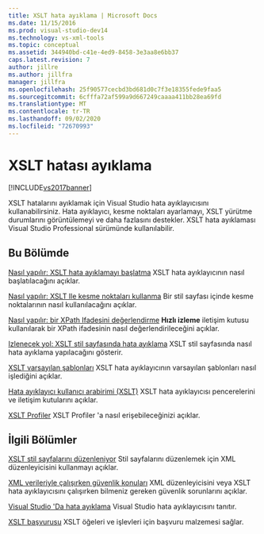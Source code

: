 ```yaml
---
title: XSLT hata ayıklama | Microsoft Docs
ms.date: 11/15/2016
ms.prod: visual-studio-dev14
ms.technology: vs-xml-tools
ms.topic: conceptual
ms.assetid: 344940bd-c41e-4ed9-8458-3e3aa8e6bb37
caps.latest.revision: 7
author: jillre
ms.author: jillfra
manager: jillfra
ms.openlocfilehash: 25f90577cecbd3bd681d0c7f3e18355fede9faa5
ms.sourcegitcommit: 6cfffa72af599a9d667249caaaa411bb28ea69fd
ms.translationtype: MT
ms.contentlocale: tr-TR
ms.lasthandoff: 09/02/2020
ms.locfileid: "72670993"
---
```

# <a name="debug-xslt"></a>XSLT hatası ayıklama
[!INCLUDE[vs2017banner](../includes/vs2017banner.md)]

XSLT hatalarını ayıklamak için Visual Studio hata ayıklayıcısını kullanabilirsiniz. Hata ayıklayıcı, kesme noktaları ayarlamayı, XSLT yürütme durumlarını görüntülemeyi ve daha fazlasını destekler. XSLT hata ayıklaması Visual Studio Professional sürümünde kullanılabilir.

## <a name="in-this-section"></a>Bu Bölümde

 [Nasıl yapılır: XSLT hata ayıklamayı başlatma](../xml-tools/how-to-start-debugging-xslt.md) XSLT hata ayıklayıcının nasıl başlatılacağını açıklar.

 [Nasıl yapılır: XSLT Ile kesme noktaları kullanma](../xml-tools/how-to-use-breakpoints-with-xslt.md) Bir stil sayfası içinde kesme noktalarının nasıl kullanılacağını açıklar.

 [Nasıl yapılır: bir XPath Ifadesini değerlendirme](../xml-tools/how-to-evaluate-an-xpath-expression.md) **Hızlı izleme** iletişim kutusu kullanılarak bir XPath ifadesinin nasıl değerlendirileceğini açıklar.

 [Izlenecek yol: XSLT stil sayfasında hata ayıklama](../xml-tools/walkthrough-debug-an-xslt-style-sheet.md) XSLT stil sayfasında nasıl hata ayıklama yapılacağını gösterir.

 [XSLT varsayılan şablonları](../xml-tools/xslt-default-templates.md) XSLT hata ayıklayıcının varsayılan şablonları nasıl işlediğini açıklar.

 [Hata ayıklayıcı kullanıcı arabirimi (XSLT)](../xml-tools/debugger-user-interface-xslt.md) XSLT hata ayıklayıcısı pencerelerini ve iletişim kutularını açıklar.

 [XSLT Profiler](../xml-tools/xslt-profiler.md) XSLT Profiler 'a nasıl erişebileceğinizi açıklar.

## <a name="related-sections"></a>İlgili Bölümler
 [XSLT stil sayfalarını düzenleniyor](../xml-tools/editing-xslt-style-sheets.md) Stil sayfalarını düzenlemek için XML düzenleyicisini kullanmayı açıklar.

 [XML verileriyle çalışırken güvenlik konuları](../xml-tools/security-considerations-when-working-with-xml-data.md) XML düzenleyicisini veya XSLT hata ayıklayıcısını çalışırken bilmeniz gereken güvenlik sorunlarını açıklar.

 [Visual Studio 'Da hata ayıklama](../debugger/debugging-in-visual-studio.md) Visual Studio hata ayıklayıcısını tanıtır.

 [XSLT başvurusu](https://msdn.microsoft.com/678bcd68-cbbb-4be5-9dd2-40f94488a1cf) XSLT öğeleri ve işlevleri için başvuru malzemesi sağlar.
